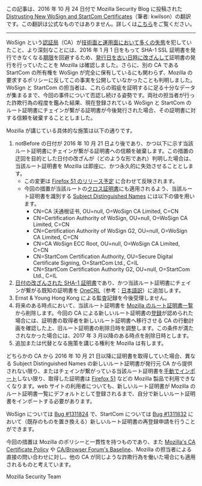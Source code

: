 この記事は、2016 年 10 月 24 日付で Mozilla Security Blog に投稿された [Distrusting New WoSign and StartCom Certificates](https://blog.mozilla.org/security/2016/10/24/distrusting-new-wosign-and-startcom-certificates/)（筆者: kwilson）の翻訳です。この翻訳は公式なものではありません。詳しくは[こちら](http://mozsec-jp.hatenablog.jp/entry/2015/09/11/025027)をご覧ください。

*****

WoSign という[認証局](https://wiki.mozilla.org/CA:FAQ)（CA）が[技術面と運用面において多くの失態](https://wiki.mozilla.org/CA:WoSign_Issues)を犯していたこと、より深刻なことには、2016 年 1 月 1 日をもって SHA-1 SSL 証明書を発行できなくなる[期限](https://mozillacaprogram.secure.force.com/Communications/CommunicationActionOptionResponse?CommunicationId=a04o000000M89RCAAZ&Question=ACTION%20%233:%20After%20January%201,%202016)を回避するため、[発行日を古い日時に改ざんして](https://wiki.mozilla.org/CA:WoSign_Issues#Issue_S:_Backdated_SHA-1_Certs_.28January_2016.29)証明書の発行を行っていたことを Mozilla は確認しました。さらに、別の CA である StartCom の所有権を WoSign が完全に保有しているにも関わらず、Mozilla の要求するポリシーに反してこの事実を公開していなかったことも判明しました。WoSign と StartCom の担当者は、これらの瑕疵を証明するに足る十分なデータが集まるまで、今回の事件について否認し続ける姿勢です。両社の担当者が行った詐欺行為の程度を鑑みた結果、現在登録されている WoSign と StartCom のルート証明書にチェインが繋がる証明書が今後発行された場合、その証明書に対する信頼を破棄することとしました。

Mozilla が講じている具体的な施策は以下の通りです。

1. notBefore の日付が 2016 年 10 月 21 日より後であり、かつ以下に示す当該ルート証明書にチェインが繋がる証明書への信頼を破棄します。この措置の迂回を目的とした日付の改ざんが（どのような形であれ）判明した場合は、当該ルート証明書を Mozilla は即座に、かつ永久的に失効させることとします。
    * この変更は [Firefox 51 のリリース予定](https://wiki.mozilla.org/RapidRelease/Calendar) に合わせて反映されます。
    * 今回の措置が当該ルートの[クロス証明書](https://en.wikipedia.org/wiki/X.509#Certificate_chains_and_cross-certification)にも適用されるよう、当該ルート証明書を識別する [Subject Distinguished Names](https://en.wikipedia.org/wiki/X.500#X.500_data_models) には以下の値を用います。
        * CN=CA 沃通根证书, OU=null, O=WoSign CA Limited, C=CN
        * CN=Certification Authority of WoSign, OU=null, O=WoSign CA Limited, C=CN
        * CN=Certification Authority of WoSign G2, OU=null, O=WoSign CA Limited, C=CN
        * CN=CA WoSign ECC Root, OU=null, O=WoSign CA Limited, C=CN
        * CN=StartCom Certification Authority, OU=Secure Digital Certificate Signing, O=StartCom Ltd., C=IL
        * CN=StartCom Certification Authority G2, OU=null, O=StartCom Ltd., C=IL
2. [日付の改ざんされた SHA-1 証明書](https://bugzilla.mozilla.org/show_bug.cgi?id=1309707#c2)であり、かつ当該ルート証明書にチェインが繋がる既知の証明書を [OneCRL](https://blog.mozilla.org/security/2015/03/03/revoking-intermediate-certificates-introducing-onecrl/)（参考：[日本語訳](http://mozsec-jp.hatenablog.jp/entry/2015/11/24/171237)）に追加します。
3. Ernst & Young Hong Kong による監査記録を今後受理しません。
4. 将来のある時点において、当該ルート証明書を [Mozilla のルート証明書一覧](https://wiki.mozilla.org/CA:Overview) から削除します。今回の CA による新しいルート証明書の[登録](https://wiki.mozilla.org/CA:How_to_apply)が認められた場合には、証明書の取得者を新しいルート証明書へ移行させる CA の行動計画を確認した上、旧ルート証明書の削除日時を調整します。この条件が満たされなかった場合には、2017 年 3 月以降のある時点を削除日時とします。
5. 追加または代替となる施策を講じる権利を Mozilla は有します。

どちらかの CA から 2016 年 10 月 21 日以降に証明書を取得していた場合、異なる Subject Distinguished Names の新しいルート証明書が発行元 CA から提供されない限り、またはチェインが繋がっている当該ルート証明書を[手動でインポート](https://wiki.mozilla.org/CA:UserCertDB#Importing_a_Root_Certificate)しない限り、取得した証明書は [Firefox 51](https://wiki.mozilla.org/RapidRelease/Calendar) などの Mozilla 製品で利用できなくなります。web サイトの利用者についても、新しいルート証明書が Mozilla のルート証明書一覧にデフォルトとして登録されるまで、自分で新しいルート証明書をインポートする必要があります。

WoSign については [Bug #1311824](https://bugzilla.mozilla.org/show_bug.cgi?id=1311824) で、StartCom については [Bug #1311832](https://bugzilla.mozilla.org/show_bug.cgi?id=1311832) において（既存のものを置き換える）新しいルート証明書の再登録申請を行うことができます。

今回の措置は Mozilla のポリシーと一貫性を持つものであり、また [Mozilla's CA Certificate Policy](https://www.mozilla.org/en-US/about/governance/policies/security-group/certs/policy/) や [CA/Browser Forum's Baseline](https://cabforum.org/baseline-requirements-documents/)、Mozilla の担当者による直接の問い合わせに対し、他の CA が同じような詐欺行為を働いた場合にも適用されるものと考えています。

Mozilla Security Team
